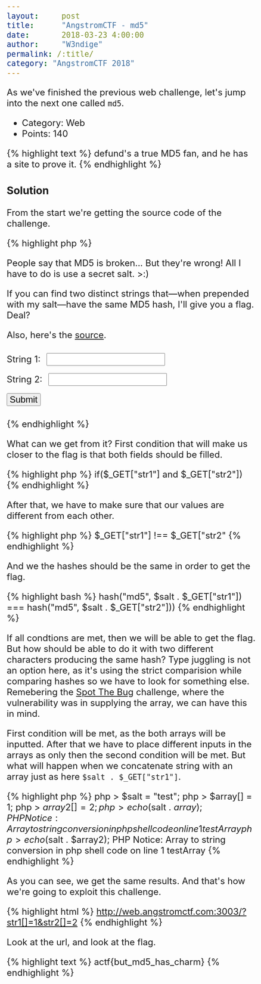 ```yaml
---
layout:     post
title:      "AngstromCTF - md5"
date:       2018-03-23 4:00:00
author:     "W3ndige"
permalink: /:title/
category: "AngstromCTF 2018"
---
```


As we've finished the previous web challenge, let's jump into the next one called `md5`.

- Category: Web
- Points: 140

{% highlight text %}
defund's a true MD5 fan, and he has a site to prove it.
{% endhighlight %}

### Solution

From the start we're getting the source code of the challenge.

{% highlight php %}
<?php
  include 'secret.php';
  if($_GET["str1"] and $_GET["str2"]) {
    if ($_GET["str1"] !== $_GET["str2"] and
        hash("md5", $salt . $_GET["str1"]) === hash("md5", $salt . $_GET["str2"])) {
      echo $flag;
    } else {
      echo "Sorry, you're wrong.";
    }
    exit();
  }
?>
<!DOCTYPE html>
<html>
<body style="font-size: 18pt; margin: 10% 10% 10% 10%">
  <p>
    People say that MD5 is broken... But they're wrong! All I have to do is use a secret salt. >:)
  </p>
  <p>
    If you can find two distinct strings that—when prepended with my salt—have the same MD5 hash, I'll give you a flag. Deal?
  </p>
  <p>
    Also, here's the <a href="src">source</a>.
  </p>
  <form method="GET">
    String 1: <input type="text" name="str1" style="font-size: 18pt; margin: 10px 10px 10px 10px">
    <br>
    String 2: <input type="text" name="str2" style="font-size: 18pt; margin: 10px 10px 10px 10px">
    <br>
    <input type="submit" style="font-size: 18pt; margin: 10px 0 10px 0">
  </form>
</body>
</html>
{% endhighlight %}

What can we get from it? First condition that will make us closer to the flag is that both fields should be filled.

{% highlight php %}
if($_GET["str1"] and $_GET["str2"])
{% endhighlight %}

After that, we have to make sure that our values are different from each other.

{% highlight php %}
$_GET["str1"] !== $_GET["str2"
{% endhighlight %}

And we the hashes should be the same in order to get the flag.

{% highlight bash %}
hash("md5", $salt . $_GET["str1"]) === hash("md5", $salt . $_GET["str2"]))
{% endhighlight %}

If all condtions are met, then we will be able to get the flag. But how should be able to do it with two different characters producing the same hash? Type juggling is not an option here, as it's using the strict comparision while comparing hashes so we have to look for something else. Remebering the [Spot The Bug](https://www.securify.nl/en/blog/SFY20180101/spot-the-bug-challenge-2018-warm-up.html) challenge, where the vulnerability was in supplying the array, we can have this in mind.

First condition will be met, as the both arrays will be inputted. After that we have to place different inputs in the arrays as only then the second condition will be met. But what will happen when we concatenate string with an array just as here `$salt . $_GET["str1"]`.

{% highlight php %}
php > $salt = "test";
php > $array[] = 1;
php > $array2[] = 2;
php > echo($salt . $array);
PHP Notice:  Array to string conversion in php shell code on line 1
testArray
php > echo($salt . $array2);
PHP Notice:  Array to string conversion in php shell code on line 1
testArray
{% endhighlight %}

As you can see, we get the same results. And that's how we're going to exploit this challenge.

{% highlight html %}
http://web.angstromctf.com:3003/?str1[]=1&str2[]=2
{% endhighlight %}

Look at the url, and look at the flag.

{% highlight text %}
actf{but_md5_has_charm}
{% endhighlight %}
